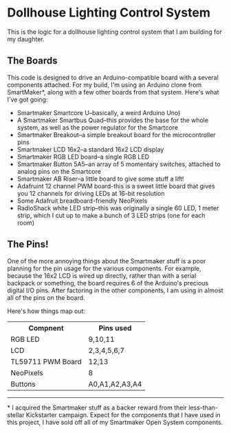 # Dollhouse Lighting Control System

This is the logic for a dollhouse lighting control system that I am building for my daughter.

## The Boards

This code is designed to drive an Arduino-compatible board with a several components attached. For my build, I'm using an Arduino clone from SmartMaker*, along with a few other boards from that system. Here's what I've got going:

* Smartmaker Smartcore U–basically, a weird Arduino Uno)
* A Smartmaker Smartbus Quad–this provides the base for the whole system, as well as the power regulator for the Smartcore
* Smartmaker Breakout–a simple breakout board for the microcontroller pins
* Smartmaker LCD 16x2–a standard 16x2 LCD display
* Smartmaker RGB LED board–a single RGB LED
* Smartmaker Button 5A5–an array of 5 momentary switches, attached to analog pins on the Smartcore
* Smartmaker AB Riser–a little board to give some stuff a lift!
* Adafruint 12 channel PWM board-this is a sweet little board that gives you 12 channels for driving LEDs at 16-bit resolution
* Some Adafruit breadboard-friendly NeoPixels
* RadioShack white LED strip–this was originally a single 60 LED, 1 meter strip, which I cut up to make a bunch of 3 LED strips (one for each room)

## The Pins!

One of the more annoying things about the Smartmaker stuff is a poor planning for the pin usage for the various components. For example, because the 16x2 LCD is wired up directly, rather than with a serial backpack or something, the board requires 6 of the Arduino's precious digital I/O pins. After factoring in the other components, I am using in almost all of the pins on the board.

Here's how things map out:

<table>
	<tbody>
		<tr>
			<th>Compnent</th>
			<th>Pins used</th>
		</tr>
		<tr>
			<td>RGB LED</td>
			<td>9,10,11</td>
		</tr>
		<tr>
			<td>LCD</td>
			<td>2,3,4,5,6,7</td>
		</tr>
		<tr>
			<td>TL59711 PWM Board</td>
			<td>12,13</td>
		</tr>
		<tr>
			<td>NeoPixels</td>
			<td>8</td>
		</tr>
		<tr>
			<td>Buttons</td>
			<td>A0,A1,A2,A3,A4</td>
		</tr>
	</tbody>
</table>

----------

\* I acquired the Smartmaker stuff as a backer reward from their less-than-stellar Kickstarter campaign. Expect for the components that I have used in this project, I have sold off all of my Smartmaker Open System components.

